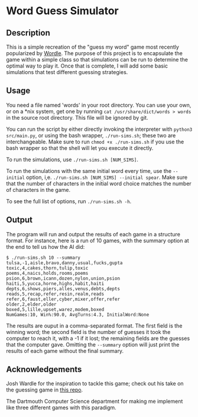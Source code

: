 # Word Guess Simulator
## Description
This is a simple recreation of the "guess my word" game most recently popularized by [Wordle](https://www.powerlanguage.co.uk/wordle/). The purpose of this project is to encapsulate the game within a simple class so that simulations can be run to determine the optimal way to play it. Once that is complete, I will add some basic simulations that test different guessing strategies.

## Usage
You need a file named 'words' in your root directory. You can use your own, or on a *nix system, get one by running `cat /usr/share/dict/words > words` in the source root directory. This file will be ignored by git.

You can run the script by either directly invoking the interpreter with `python3 src/main.py`, or using the bash wrapper, `./run-sims.sh`; these two are interchangeable. Make sure to run `chmod +x ./run-sims.sh` if you use the bash wrapper so that the shell will let you execute it directly.

To run the simulations, use `./run-sims.sh [NUM_SIMS]`.

To run the simulations with the same initial word every time, use the `--initial` option, i,e. `./run-sims.sh [NUM_SIMS] --initial spear`. Make sure that the number of characters in the initial word choice matches the number of characters in the game.

To see the full list of options, run `./run-sims.sh -h`.

## Output
The program will run and output the results of each game in a structure format. For instance, here is a run of 10 games, with the summary option at the end to tell us how the AI did:

```
$ ./run-sims.sh 10 --summary
tulsa,-1,aisle,bravo,danny,usual,fucks,gupta
toxic,4,cakes,thorn,tulip,toxic
poems,4,naics,holds,rooms,poems
psion,6,brown,icann,dozen,nylon,union,psion
haiti,5,yucca,horne,highs,habit,haiti
depts,6,shows,piers,alles,venus,debts,depts
reads,5,recap,refer,resin,realm,reads
refer,6,faust,eller,cyber,mixer,offer,refer
older,2,elder,older
boxed,5,lille,upset,warez,modem,boxed
NumGames:10, Win%:90.0, AvgTurns:4.3, InitialWord:None
 ```

The results are ouput in a comma-separated format. The first field is the winning word; the second field is the number of guesses it took the computer to reach it, with a -1 if it lost; the remaining fields are the guesses that the computer gave. Omitting the `--summary` option will just print the results of each game without the final summary.

## Acknowledgements
Josh Wardle for the inspiration to tackle this game; check out his take on the guessing game in [this repo](https://github.com/powerlanguage/guess-my-word).

The Dartmouth Computer Science department for making me implement like three different games with this paradigm.
